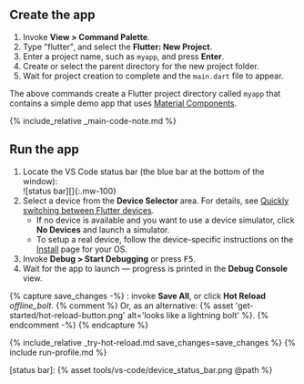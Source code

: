 <div class="tab-pane" id="vscode" role="tabpanel" aria-labelledby="vscode-tab" markdown="1">

## Create the app

  1. Invoke **View > Command Palette**.
  1. Type "flutter", and select the **Flutter: New Project**.
  1. Enter a project name, such as `myapp`, and press **Enter**.
  1. Create or select the parent directory for the new project folder.
  1. Wait for project creation to complete and the `main.dart`
     file to appear.

The above commands create a Flutter project directory called `myapp` that
contains a simple demo app that uses [Material Components][].

{% include_relative _main-code-note.md  %}

## Run the app

 1. Locate the VS Code status bar (the blue bar at the bottom of the
    window):<br> ![status bar][]{:.mw-100}
 1. Select a device from the **Device Selector** area.
    For details, see [Quickly switching between Flutter devices][].
    - If no device is available and you want to use a device simulator,
      click **No Devices** and launch a simulator.
    - To setup a real device, follow the device-specific instructions on the
      [Install][] page for your OS.
 1. Invoke **Debug > Start Debugging** or press <kbd>F5</kbd>.
 1. Wait for the app to launch &mdash; progress is printed
    in the **Debug Console** view.

{% capture save_changes -%}
  : invoke **Save All**, or click **Hot Reload**
  <i class="material-icons align-bottom">offline_bolt</i>.
  {% comment %} Or, as an alternative:
    {% asset 'get-started/hot-reload-button.png' alt='looks like a lightning bolt' %}.
  {% endcomment -%}
{% endcapture %}

{% include_relative _try-hot-reload.md save_changes=save_changes %}
{% include run-profile.md %}

[Install]: /docs/get-started/install
[Material Components]: {{site.material}}/guidelines
[Quickly switching between Flutter devices]: https://dartcode.org/docs/quickly-switching-between-flutter-devices
[status bar]: {% asset tools/vs-code/device_status_bar.png @path %}

</div>
